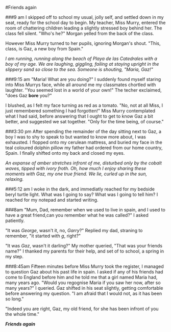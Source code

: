 
#Friends again

###9 am
I skipped off to school my usual, jolly self, and settled down in my seat, ready for the school day to begin. My teacher, Miss Murry, entered the room of chattering children leading a slightly stressed boy behind her. The class fell silent. "Who's he?" Morgan yelled from the back of the class.

However Miss Murry turned to her pupils, ignoring Morgan's shout. "This, class, is Gaz, a new boy from Spain."

_I am running, running along the beach of Playa de las Catedrales with a boy of my age. We are laughing, giggling, failing at staying upright in the slippery sand so close to the sea. Someone is shouting, "Maria, Gaz!"_

###9:15 am
"Maria! What are you doing?" I suddenly found myself staring into Miss Murrys face, while all around me my classmates chortled with laughter. "You seemed lost in a world of your own!" The techer exclaimed, "does Gaz **bore** you?" 

I blushed, as I felt my face turning as red as a tomato. "No, not at all Miss, I just remembered something I had forgotten!" Miss Murry contemplated what I had said, before answering that I ought to get to know Gaz a bit better, and suggested we sat together. "Only for the time being, of course."

###3:30 pm
After spending the remainder of the day sitting next to Gaz, a boy I was to shy to speak to but wanted to know more about, I was exhausted. I flopped onto my cerulean mattress, and buried my face in the teal coloured dolphin pillow my father had ordered from our home country, Spain. I finally shifted onto my back and closed my eyes.

_An expanse of amber stretches infront of me, disturbed only by the cobalt waves, tipped with ivory froth. Oh, how much I enjoy sharing these moments with Gaz, my one true friend. We lie, curled up in the sun, relaxing._

###5:12 am
I woke in the dark, and immediatly reached for my bedside beryl turtle light. What was I going to say? What was I going to tell him? I reached for my notepad and started writing.

###8am
"Mum, Dad, remember when we used to live in spain, and I used to have a great friend,can you remember what he was called?" I asked patiently. 

"It was _George_, wasn't it, no, _Garry_?" Replied my dad, straning to remember, "it started with _g_, right?"

"It was _Gaz_, wasn't it darling?" My mother queried, "That was your friends name?"
I thanked my parents for their help, and set of to school, a spring in my step.

###8:45am
Fifteen minutes before Miss Murry took the register, I managed to question Gaz about his past life in spain. I asked if any of his friends had come to England before him and he told me that a girl named Maria had, many years ago. "Would you regognise Maria if you saw her now, after so many years?" I queried. Gaz shifted in his seat slightly, getting comfortable before answering my question. "I am afraid that I would not, as it has been so long." 

"Indeed you are right, Gaz, my old friend, for she has been infront of you the whole time."

_**Friends again**_







